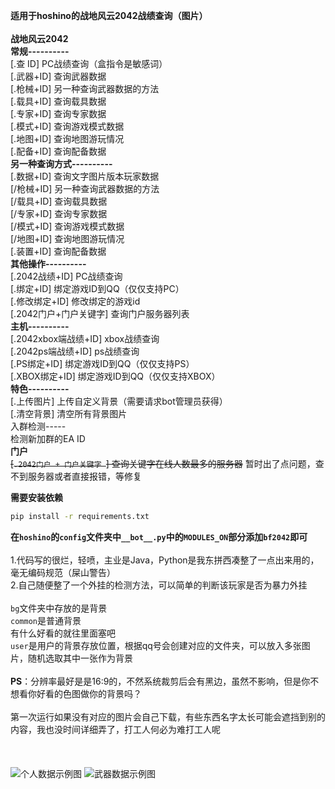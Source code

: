 **适用于hoshino的战地风云2042战绩查询（图片）**
<br><br>
**战地风云2042**
<br>
**常规----------**<br>
[.查  ID]  PC战绩查询（盒指令是敏感词）<br>
[.武器+ID] 查询武器数据<br>
[.枪械+ID] 另一种查询武器数据的方法<br>
[.载具+ID] 查询载具数据<br>
[.专家+ID] 查询专家数据<br>
[.模式+ID] 查询游戏模式数据<br>
[.地图+ID] 查询地图游玩情况<br>
[.配备+ID] 查询配备数据<br>
**另一种查询方式----------**<br>
[.数据+ID] 查询文字图片版本玩家数据<br>
[/枪械+ID] 另一种查询武器数据的方法<br>
[/载具+ID] 查询载具数据<br>
[/专家+ID] 查询专家数据<br>
[/模式+ID] 查询游戏模式数据<br>
[/地图+ID] 查询地图游玩情况<br>
[.装置+ID] 查询配备数据<br>
**其他操作----------**<br>
[.2042战绩+ID] PC战绩查询<br>
[.绑定+ID] 绑定游戏ID到QQ（仅仅支持PC）<br>
[.修改绑定+ID] 修改绑定的游戏id<br>
[.2042门户+门户关键字] 查询门户服务器列表<br>
**主机----------**<br>
[.2042xbox端战绩+ID] xbox战绩查询<br>
[.2042ps端战绩+ID] ps战绩查询<br>
[.PS绑定+ID] 绑定游戏ID到QQ（仅仅支持PS）<br>
[.XBOX绑定+ID] 绑定游戏ID到QQ（仅仅支持XBOX）<br>
**特色----------**<br>
[.上传图片] 上传自定义背景（需要请求bot管理员获得）<br>
[.清空背景] 清空所有背景图片<br>
入群检测-----<br>
检测新加群的EA ID<br>
****门户****<br>
~~[`.2042门户 + 门户关键字 `] 查询关键字在线人数最多的服务器~~ 暂时出了点问题，查不到服务器或者直接报错，等修复

**需要安装依赖**

```bash
pip install -r requirements.txt
```

**在`hoshino`的`config`文件夹中`__bot__.py`中的`MODULES_ON`部分添加`bf2042`即可**
<br><br>
1.代码写的很烂，轻喷，主业是Java，Python是我东拼西凑整了一点出来用的，毫无编码规范（屎山警告）
<br>2.自己随便整了一个外挂的检测方法，可以简单的判断该玩家是否为暴力外挂<br>
<br>
`bg`文件夹中存放的是背景<br>
`common`是普通背景<br>有什么好看的就往里面塞吧<br>
`user`是用户的背景存放位置，根据qq号会创建对应的文件夹，可以放入多张图片，随机选取其中一张作为背景
<br>
<br>**PS**：分辨率最好是是16:9的，不然系统裁剪后会有黑边，虽然不影响，但是你不想看你好看的色图做你的背景吗？<br>
<br>第一次运行如果没有对应的图片会自己下载，有些东西名字太长可能会遮挡到别的内容，我也没时间详细弄了，打工人何必为难打工人呢<br>
<br>
<br><br>
![个人数据示例图](https://sansenhoshi.site/upload/67FE863E3934CCB998F735DF1966FAD6.jpg)
![武器数据示例图](https://sansenhoshi.site/upload/weapon-info.png)
